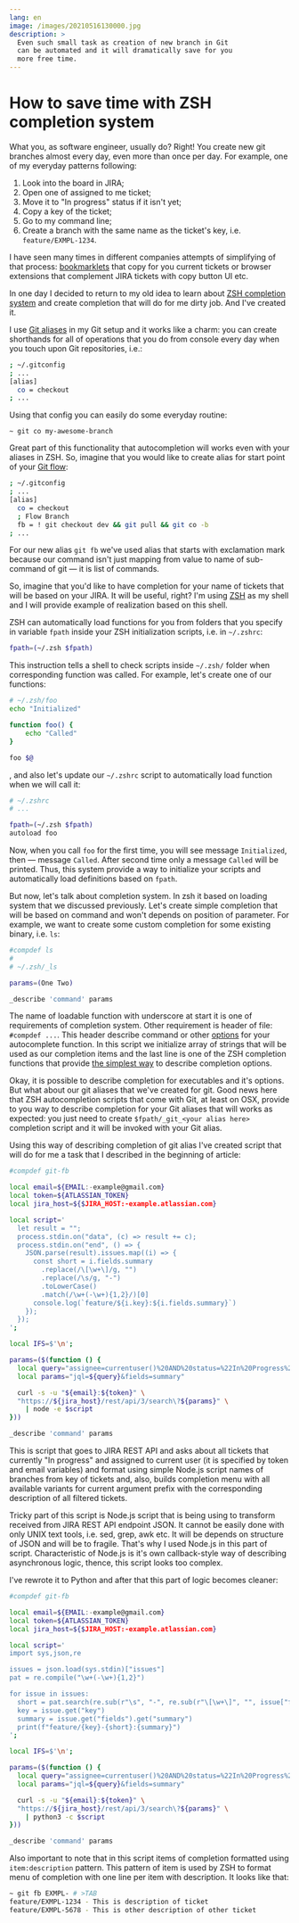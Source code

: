 ```yaml
---
lang: en
image: /images/20210516130000.jpg
description: >
  Even such small task as creation of new branch in Git
  can be automated and it will dramatically save for you
  more free time.
---
```


# How to save time with ZSH completion system

What you, as software engineer, usually do? Right! You create new git
branches almost every day, even more than once per day. For example, one of my
everyday patterns following:

1. Look into the board in JIRA;
2. Open one of assigned to me ticket;
3. Move it to "In progress" status if it isn't yet;
4. Copy a key of the ticket;
5. Go to my command line;
6. Create a branch with the same name as the ticket's key,
i.e. `feature/EXMPL-1234`.

I have seen many times in different companies attempts of simplifying of that
process: [bookmarklets](https://en.wikipedia.org/wiki/Bookmarklet) that copy
for you current tickets or browser extensions that complement JIRA tickets
with copy button UI etc.

In one day I decided to return to my old idea to learn about [ZSH completion
system](http://zsh.sourceforge.net/Doc/Release/Completion-System.html) and create
completion that will do for me dirty job. And I've created it.

I use [Git aliases](https://git-scm.com/book/en/v2/Git-Basics-Git-Aliases) in my
Git setup and it works like a charm: you can create shorthands for all of operations
that you do from console every day when you touch upon Git repositories, i.e.:

```sh
; ~/.gitconfig
; ...
[alias]
  co = checkout
; ...
```

Using that config you can easily do some everyday routine:
```
~ git co my-awesome-branch
```

Great part of this functionality that autocompletion will works even with your
aliases in ZSH. So, imagine that you would like to create alias for start point
of your [Git flow](https://nvie.com/posts/a-successful-git-branching-model/):

```sh
; ~/.gitconfig
; ...
[alias]
  co = checkout
  ; Flow Branch
  fb = ! git checkout dev && git pull && git co -b
; ...
```

For our new alias `git fb` we've used alias that starts with exclamation mark
because our command isn't just mapping from value to name of sub-command of git —
it is list of commands.

So, imagine that you'd like to have completion for your name of tickets that will
be based on your JIRA. It will be useful, right? I'm using [ZSH](https://www.zsh.org/)
as my shell and I will provide example of realization based on this shell.

ZSH can automatically load functions for you from folders that you specify in
variable `fpath` inside your ZSH initialization scripts, i.e. in `~/.zshrc`:
```sh
fpath=(~/.zsh $fpath)
```

This instruction tells a shell to check scripts inside `~/.zsh/` folder when corresponding
function was called. For example, let's create one of our functions:
```sh
# ~/.zsh/foo
echo "Initialized"

function foo() {
    echo "Called"
}

foo $@
```

, and also let's update our `~/.zshrc` script to automatically load function
when we will call it:

```sh
# ~/.zshrc
# ...

fpath=(~/.zsh $fpath)
autoload foo
```

Now, when you call `foo` for the first time, you will see message `Initialized`,
then — message `Called`. After second time only a message `Called` will be printed.
Thus, this system provide a way to initialize your scripts and automatically
load definitions based on `fpath`.

But now, let's talk about completion system. In zsh it based on loading system
that we discussed previously. Let's create simple completion that will be based
on command and won't depends on position of parameter. For example, we want to
create some custom completion for some existing binary, i.e. `ls`:

```sh
#compdef ls
#
# ~/.zsh/_ls

params=(One Two)

_describe 'command' params
```

The name of loadable function with underscore at start it is one of requirements
of completion system. Other requirement is header of file: `#compdef ...`.
This header describe command or other [options](http://zsh.sourceforge.net/Doc/Release/Completion-System.html)
for your autocomplete function. In this script we initialize array of strings
that will be used as our completion items and the last line is one of the ZSH
completion functions that provide [the simplest way](https://github.com/zsh-users/zsh-completions/blob/master/zsh-completions-howto.org#writing-simple-completion-functions-using-_describe)
to describe completion options.

Okay, it is possible to describe completion for executables and it's options.
But what about our git aliases that we've created for git. Good news here that
ZSH autocompletion scripts that come with Git, at least on OSX, provide to you
way to describe completion for your Git aliases that will works as expected:
you just need to create `$fpath/_git_<your alias here>` completion script and it
will be invoked with your Git alias.

Using this way of describing completion of git alias I've created script that will
do for me a task that I described in the beginning of article:

```sh
#compdef git-fb

local email=${EMAIL:-example@gmail.com}
local token=${ATLASSIAN_TOKEN}
local jira_host=${$JIRA_HOST:-example.atlassian.com}

local script='
  let result = "";
  process.stdin.on("data", (c) => result += c);
  process.stdin.on("end", () => {
    JSON.parse(result).issues.map((i) => {
      const short = i.fields.summary
        .replace(/\[\w+\]/g, "")
        .replace(/\s/g, "-")
        .toLowerCase()
        .match(/\w+(-\w+){1,2}/)[0]
      console.log(`feature/${i.key}:${i.fields.summary}`)
    });
  });
';

local IFS=$'\n';

params=($(function () {
  local query="assignee=currentuser()%20AND%20status=%22In%20Progress%22";
  local params="jql=${query}&fields=summary"

  curl -s -u "${email}:${token}" \
  "https://${jira_host}/rest/api/3/search\?${params}" \
    | node -e $script
}))

_describe 'command' params
```

This is script that goes to JIRA REST API and asks about all tickets that currently
"In progress" and assigned to current user (it is specified by token and email variables)
and format using simple Node.js script names of branches from key of tickets and,
also, builds completion menu with all available variants for current argument prefix
with the corresponding description of all filtered tickets.

Tricky part of this script is Node.js script that is being using to transform received
from JIRA REST API endpoint JSON. It cannot be easily done with only UNIX text tools,
i.e. sed, grep, awk etc. It will be depends on structure of JSON and will be to fragile.
That's why I used Node.js in this part of script. Characteristic of Node.js is it's own
callback-style way of describing asynchronous logic, thence, this script looks too complex.

I've rewrote it to Python and after that this part of logic becomes cleaner:

```sh
#compdef git-fb

local email=${EMAIL:-example@gmail.com}
local token=${ATLASSIAN_TOKEN}
local jira_host=${$JIRA_HOST:-example.atlassian.com}

local script='
import sys,json,re

issues = json.load(sys.stdin)["issues"]
pat = re.compile("\w+(-\w+){1,2}")

for issue in issues:
  short = pat.search(re.sub(r"\s", "-", re.sub(r"\[\w+\]", "", issue["fields"]["summary"])).lower()).group(0)
  key = issue.get("key")
  summary = issue.get("fields").get("summary")
  print(f"feature/{key}-{short}:{summary}")
';

local IFS=$'\n';

params=($(function () {
  local query="assignee=currentuser()%20AND%20status=%22In%20Progress%22";
  local params="jql=${query}&fields=summary"

  curl -s -u "${email}:${token}" \
  "https://${jira_host}/rest/api/3/search\?${params}" \
    | python3 -c $script
}))

_describe 'command' params
```

Also important to note that in this script items of completion formatted using
`item:description` pattern. This pattern of item is used by ZSH to format menu
of completion with one line per item with description. It looks like that:

```sh
~ git fb EXMPL- # >TAB
feature/EXMPL-1234 - This is description of ticket
feature/EXMPL-5678 - This is other description of other ticket
```

